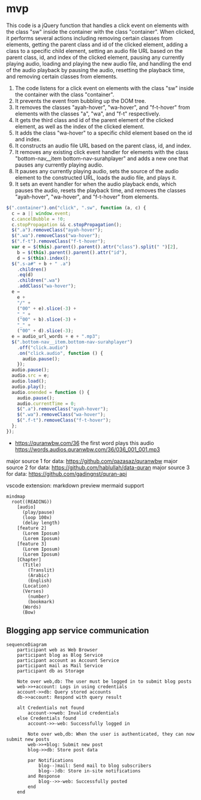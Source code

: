 # mvp

This code is a jQuery function that handles a click event on elements with the class "sw" inside the container with the class "container". When clicked, it performs several actions including removing certain classes from elements, getting the parent class and id of the clicked element, adding a class to a specific child element, setting an audio file URL based on the parent class, id, and index of the clicked element, pausing any currently playing audio, loading and playing the new audio file, and handling the end of the audio playback by pausing the audio, resetting the playback time, and removing certain classes from elements. 
 
1. The code listens for a click event on elements with the class "sw" inside the container with the class "container". 
2. It prevents the event from bubbling up the DOM tree. 
3. It removes the classes "ayah-hover", "wa-hover", and "f-t-hover" from elements with the classes "a", "wa", and "f-t" respectively. 
4. It gets the third class and id of the parent element of the clicked element, as well as the index of the clicked element. 
5. It adds the class "wa-hover" to a specific child element based on the id and index. 
6. It constructs an audio file URL based on the parent class, id, and index. 
7. It removes any existing click event handler for elements with the class "bottom-nav__item bottom-nav-surahplayer" and adds a new one that pauses any currently playing audio. 
8. It pauses any currently playing audio, sets the source of the audio element to the constructed URL, loads the audio file, and plays it. 
9. It sets an event handler for when the audio playback ends, which pauses the audio, resets the playback time, and removes the classes "ayah-hover", "wa-hover", and "f-t-hover" from elements.

```js
$(".container").on("click", ".sw", function (a, c) {
  c = a || window.event;
  c.cancelBubble = !0;
  c.stopPropagation && c.stopPropagation();
  $(".a").removeClass("ayah-hover");
  $(".wa").removeClass("wa-hover");
  $(".f-t").removeClass("f-t-hover");
  var e = $(this).parent().parent().attr("class").split(" ")[2],
    b = $(this).parent().parent().attr("id"),
    d = $(this).index();
  $(".s-a#" + b + " .a")
    .children()
    .eq(d)
    .children(".wa")
    .addClass("wa-hover");
  e =
    e +
    "/" +
    ("00" + e).slice(-3) +
    "_" +
    ("00" + b).slice(-3) +
    "_" +
    ("00" + d).slice(-3);
  e = audio_url_words + e + ".mp3";
  $(".bottom-nav__item.bottom-nav-surahplayer")
    .off("click.audio")
    .on("click.audio", function () {
      audio.pause();
    });
  audio.pause();
  audio.src = e;
  audio.load();
  audio.play();
  audio.onended = function () {
    audio.pause();
    audio.currentTime = 0;
    $(".a").removeClass("ayah-hover");
    $(".wa").removeClass("wa-hover");
    $(".f-t").removeClass("f-t-hover");
  };
});
```
- https://quranwbw.com/36 the first word plays this audio https://words.audios.quranwbw.com/36/036_001_001.mp3

major source 1 for data: https://github.com/qazasaz/quranwbw
major source 2 for data: https://github.com/hablullah/data-quran
major source 3 for data: https://github.com/gadingnst/quran-api

vscode extension: markdown preview mermaid support
```mermaid
mindmap
  root((READING))
    [audio]
      (play/pause)
      (loop 100x)
      (delay length)
    [feature 2]
      (Lorem Iposum)
      (Lorem Iposum)
    [feature 3]
      (Lorem Iposum)
      (Lorem Iposum)
    [Chapter]
      (Title)
        (Translit)
        (Arabic)
        (English)
      (Location)
      (Verses)
        (number)
        (bookmark)
      (Words)
      (Bow)
```

## Blogging app service communication
```mermaid
sequenceDiagram
    participant web as Web Browser
    participant blog as Blog Service
    participant account as Account Service
    participant mail as Mail Service
    participant db as Storage

    Note over web,db: The user must be logged in to submit blog posts
    web->>+account: Logs in using credentials
    account->>db: Query stored accounts
    db->>account: Respond with query result

    alt Credentials not found
        account->>web: Invalid credentials
    else Credentials found
        account->>-web: Successfully logged in

        Note over web,db: When the user is authenticated, they can now submit new posts
        web->>+blog: Submit new post
        blog->>db: Store post data

        par Notifications
            blog--)mail: Send mail to blog subscribers
            blog--)db: Store in-site notifications
        and Response
            blog-->>-web: Successfully posted
        end
    end
```